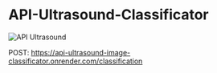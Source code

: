 # API-Ultrasound-Classificator

![API Ultrasound](https://github.com/M-ballabio1/API-Ultrasound-Classificator/assets/78934727/e138734e-f606-4185-be45-155a3a049d04)


POST: https://api-ultrasound-image-classificator.onrender.com/classification
